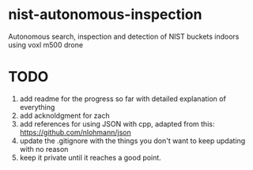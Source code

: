 # nist-autonomous-inspection
Autonomous search, inspection and detection of NIST buckets indoors using voxl m500 drone 

# TODO
1. add readme for the progress so far with detailed explanation of everything
2. add acknoldgment for zach
3. add references for using JSON with cpp, adapted from this: https://github.com/nlohmann/json
4. update the .gitignore with the things you don't want to keep updating with no reason
5. keep it private until it reaches a good point. 
